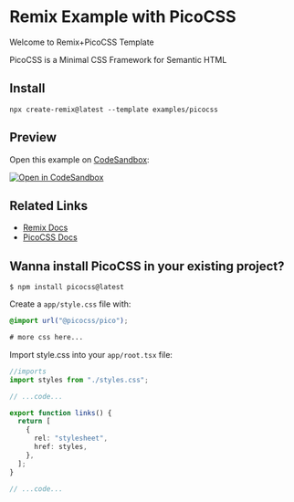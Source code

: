 # Remix Example with PicoCSS

Welcome to Remix+PicoCSS Template

PicoCSS is a Minimal CSS Framework for Semantic HTML

## Install

```
npx create-remix@latest --template examples/picocss
```

## Preview

Open this example on [CodeSandbox](https://codesandbox.com):

[![Open in CodeSandbox](https://codesandbox.io/static/img/play-codesandbox.svg)](https://codesandbox.io/s/github/remix-run/examples/picocss/tree/main/picocss)



## Related Links

- [Remix Docs](https://remix.run/docs/en/main)
- [PicoCSS Docs](https://picocss.com/docs/)


## Wanna install PicoCSS in your existing project?

```console
$ npm install picocss@latest
```

Create a `app/style.css` file with: 

```css
@import url("@picocss/pico");

# more css here...
```

Import  style.css into your `app/root.tsx` file:

```ts
//imports
import styles from "./styles.css";

// ...code...

export function links() {
  return [
    {
      rel: "stylesheet",
      href: styles,
    },
  ];
}

// ...code...
```


